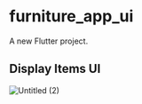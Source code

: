 # furniture_app_ui

A new Flutter project.

## Display Items UI



![Untitled (2)](https://github.com/ManasviAtGitHub/flutter_projects/assets/17096893/4c9aa747-17ba-4eab-b8bb-a89644f4fdb6)

